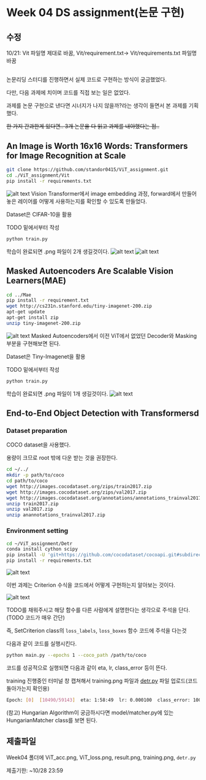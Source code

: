 # Week 04 DS assignment(논문 구현)
## 수정 
10/21: Vit 파일명 제대로 바꿈, Vit/requirement.txt-> Vit/requirements.txt 파일명 바꿈
##
논문리딩 스터디를 진행하면서 실제 코드로 구현하는 방식이 궁금했었다.

다만, 다음 과제에 치이며 코드를 직접 보는 일은 없었다.

과제를 논문 구현으로 낸다면 시너지가 나지 않을까?라는 생각이 들면서 본 과제를 기획했다.

~~한 가지 간과한게 있다면.. 3개 논문을 다 읽고 과제를 내야했다는 점..~~

## **An Image is Worth 16x16 Words: Transformers for Image Recognition at Scale**

```bash
git clone https://github.com/standor0415/ViT_assignment.git
cd ./ViT_assignment/Vit
pip install -r requirements.txt
```
![alt text](README_image/vit_model.png)
Vision Transformer에서 image embedding 과정, forward에서 만들어 놓은 레이어를 어떻게 사용하는지를 확인할 수 있도록 만들었다.

Dataset은 CIFAR-10을 활용

TODO 밑에서부터 작성

```bash
python train.py
```

학습이 완료되면 .png 파일이 2개 생길것이다.
![alt text](README_image/ViT_loss.png)
![alt text](README_image/ViT_acc.png)


## Masked Autoencoders Are Scalable Vision Learners(MAE)

```bash
cd ../Mae
pip install -r requirement.txt
wget http://cs231n.stanford.edu/tiny-imagenet-200.zip
apt-get update
apt-get install zip
unzip tiny-imagenet-200.zip
```
![alt text](README_image/mae_model.png)
Masked Autoencoders에서 이전 ViT에서 없었던 Decoder와 Masking 부분을 구현해보면 된다.

Dataset은 Tiny-Imagenet을 활용

TODO 밑에서부터 작성

```bash
python train.py
```

학습이 완료되면 .png 파일이 1개 생길것이다.
![alt text](README_image/result.png)


## **End-to-End Object Detection with Transformersd**
### Dataset preparation

COCO dataset을 사용했다.

용량이 크므로 root 밖에 다운 받는 것을 권장한다.

```bash
cd ~/../
mkdir -p path/to/coco
cd path/to/coco
wget http://images.cocodataset.org/zips/train2017.zip
wget http://images.cocodataset.org/zips/val2017.zip 
wget http://images.cocodataset.org/annotations/annotations_trainval2017.zip
unzip train2017.zip
unzip val2017.zip
unzip anannotations_trainval2017.zip
```

### Environment setting

```bash
cd ~/ViT_assignment/Detr
conda install cython scipy
pip install -U 'git+https://github.com/cocodataset/cocoapi.git#subdirectory=PythonAPI'
pip install -r requirements.txt
```
![alt text](README_image/image.png)

이번 과제는 Criterion 수식을 코드에서 어떻게 구현하는지 알아보는 것이다.

![alt text](README_image/equation.png)

TODO를 채워주시고 해당 함수를 다른 사람에게 설명한다는 생각으로 주석을 단다.(TODO 코드가 매우 간단)

즉, SetCriterion class의 `loss_labels`, `loss_boxes` 함수 코드에 주석을 다는것

다음과 같이 코드를 실행시킨다.

```bash
python main.py --epochs 1 --coco_path /path/to/coco
```

코드를 성공적으로 실행되면 다음과 같이 eta, lr, class_error 등이 뜬다.

training 진행중인 터미널 창 캡쳐해서 training.png 파일과 [detr.py](http://detr.py) 파일 업로드(코드 돌아가는지 확인용) 

```bash
Epoch: [0]  [10490/59143]  eta: 1:58:49  lr: 0.000100  class_error: 100.00  loss: 27.1212 (30.5405)  loss_ce: 1.6510 (1.9659)  loss_bbox: 1.4159 (1.5160)  loss_giou: 1.5348 (1.5916)  loss_ce_0: 1.6919 (1.9926)  loss_bbox_0: 1.3585 (1.5603)  loss_giou_0: 1.5267 (1.6003)  loss_ce_1: 1.7223 (1.9889)  loss_bbox_1: 1.4176 (1.5295)  loss_giou_1: 1.5357 (1.5909)  loss_ce_2: 1.6963 (1.9698)  loss_bbox_2: 1.3552 (1.5112)  loss_giou_2: 1.5032 (1.5820)  loss_ce_3: 1.6056 (1.9668)  loss_bbox_3: 1.4752 (1.5202)  loss_giou_3: 1.5730 (1.5890)  loss_ce_4: 1.7427 (1.9723)  loss_bbox_4: 1.3228 (1.5082)  loss_giou_4: 1.5780 (1.5851)  loss_ce_unscaled: 1.6510 (1.9659)  class_error_unscaled: 100.0000 (99.9918)  loss_bbox_unscaled: 0.2832 (0.3032)  loss_giou_unscaled: 0.7674 (0.7958)  cardinality_error_unscaled: 4.0000 (6.6179)  loss_ce_0_unscaled: 1.6919 (1.9926)  loss_bbox_0_unscaled: 0.2717 (0.3121)  loss_giou_0_unscaled: 0.7634 (0.8002)  cardinality_error_0_unscaled: 4.0000 (6.6090)  loss_ce_1_unscaled: 1.7223 (1.9889)  loss_bbox_1_unscaled: 0.2835 (0.3059)  loss_giou_1_unscaled: 0.7678 (0.7954)  cardinality_error_1_unscaled: 4.0000 (6.6136)  loss_ce_2_unscaled: 1.6963 (1.9698)  loss_bbox_2_unscaled: 0.2710 (0.3022)  loss_giou_2_unscaled: 0.7516 (0.7910)  cardinality_error_2_unscaled: 4.0000 (6.6245)  loss_ce_3_unscaled: 1.6056 (1.9668)  loss_bbox_3_unscaled: 0.2950 (0.3040)  loss_giou_3_unscaled: 0.7865 (0.7945)  cardinality_error_3_unscaled: 4.0000 (6.6239)  loss_ce_4_unscaled: 1.7427 (1.9723)  loss_bbox_4_unscaled: 0.2646 (0.3016)  loss_giou_4_unscaled: 0.7890 (0.7926)  cardinality_error_4_unscaled: 4.0000 (6.6157)  time: 0.1455  data: 0.0058  max mem: 5581
```
(참고) Hungarian Algorithm이 궁금하시다면 model/matcher.py에 있는 HungarianMatcher class를 보면 된다.
## 제출파일

Week04 폴더에 ViT_acc.png, ViT_loss.png, result.png, training.png, `detr.py`

제출기한: ~10/28 23:59